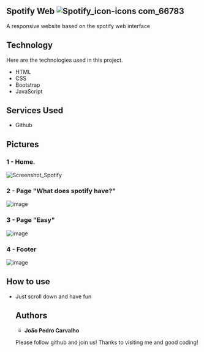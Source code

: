 ## Spotify Web  ![Spotify_icon-icons com_66783](https://user-images.githubusercontent.com/91575096/166113113-7084fd32-a8db-4088-9b5a-4a341c1233bf.png)
A responsive website based on the spotify web interface


## Technology 

Here are the technologies used in this project.

* HTML
* CSS
* Bootstrap
* JavaScript

## Services Used

* Github


## Pictures


### 1 - Home.
![Screenshot_Spotify](https://user-images.githubusercontent.com/91575096/166113176-95bc7c3e-d271-46b9-b44f-907baac6d226.png)

### 2 - Page "What does spotify have?"

![image](https://user-images.githubusercontent.com/91575096/166113304-b6b7c455-3861-400e-8c77-9be1c6760313.png)

### 3 - Page "Easy"

![image](https://user-images.githubusercontent.com/91575096/166113364-52e88b6d-79ba-478d-a502-539858fce265.png)

### 4 - Footer

![image](https://user-images.githubusercontent.com/91575096/166113382-69c32965-c786-4f67-ac33-959a8382102b.png)






## How to use

* Just scroll down and have fun






  ## Authors

  * **João Pedro Carvalho** 

  Please follow github and join us!
  Thanks to visiting me and good coding!
